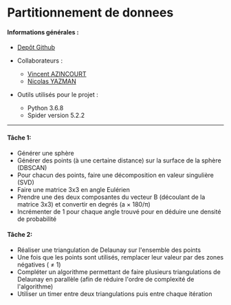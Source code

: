 # Partitionnement de donnees

#### Informations générales :

* [Depôt Github](https://github.com/Wiiz971/partitionnement-de-donnees/)

* Collaborateurs  :
    * [Vincent AZINCOURT](https://github.com/Wiiz971)
    * [Nicolas YAZMAN](https://github.com/jsp)

* Outils utilisés pour le projet :
    * Python 3.6.8
    * Spider version 5.2.2 
    
 *******
 
 ####  Tâche 1:
 
* Générer une sphère 
* Générer des points (à une certaine distance) sur la surface de la sphère (DBSCAN)
* Pour chacun des points, faire une décomposition en valeur singulière (SVD)
* Faire une matrice 3x3 en angle Eulérien
* Prendre une des deux composantes du vecteur B (découlant de la matrice 3x3) et convertir en degrés (a × 180/π)
* Incrémenter de 1 pour chaque angle trouvé pour en déduire une densité de probabilité

 ####  Tâche 2:

* Réaliser une triangulation de Delaunay sur l'ensemble des points
* Une fois que les points sont utilisés, remplacer leur valeur par des zones négatives ( ≠ 1)
* Compléter un algorithme permettant de faire plusieurs triangulations de Delaunay en parallèle (afin de réduire l'ordre de complexité de l'algorithme)
* Utiliser un timer entre deux triangulations puis entre chaque itération



